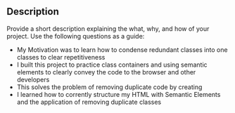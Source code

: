 # <Code-Refactor-Project1>

## Description

Provide a short description explaining the what, why, and how of your project. Use the following questions as a guide:

- My Motivation was to learn how to condense redundant classes into one classes to clear repetitiveness
- I built this project to practice class containers and using semantic elements to clearly convey the code to the browser and other developers
- This solves the problem of removing duplicate code by creating 
- I learned how to corrently structure my HTML with Semantic Elements and the application of removing duplicate classes

#